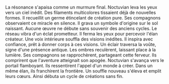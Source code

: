 La résonance s'apaisa comme un murmure final.
Noctuvian leva les yeux vers un ciel inédit.
Des filaments multicolores tissaient déjà de nouvelles formes.
Il recueillit un germe étincelant de création pure.
Ses compagnons observaient ce miracle en silence.
Il grava un symbole d'origine sur le sol naissant.
Aucune œuvre ne débute sans souvenir des anciens cycles.
Le réseau vibra d'un éclat prometteur.
Il ferma les yeux pour percevoir l'élan créateur.
Une voix intérieure souffla des visions inédites.
Il inspira avec confiance, prêt à donner corps à ces visions.
Un éclair traversa la voûte, signe d'une présence antique.
Les ombres reculèrent, laissant place à la lumière.
Ses compagnons se rapprochèrent, partageant cette ferveur.
Ils comprirent que l'aventure atteignait son apogée.
Noctuvian s'avança vers le portail flamboyant.
Ils ressentirent l'appel d'un monde à créer.
Dans un même élan, ils franchirent la frontière.
Un souffle nouveau s'éleva et emplit leurs cœurs.
Ainsi débuta un cycle de créations sans fin.
